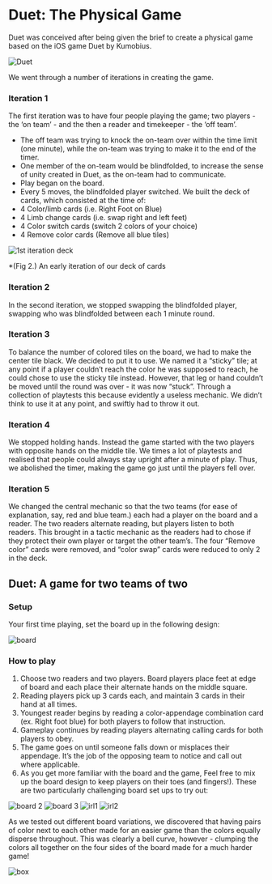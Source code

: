 # Duet: The Physical Game

Duet was conceived after being given the brief to create a physical game based on the iOS game Duet by Kumobius.

![Duet](https://github.com/JoWylie2/VM364_02/blob/master/Group_Project/Img/duet.png)

We went through a number of iterations in creating the game.

### Iteration 1
The first iteration was to have four people playing the game; two players - the ‘on team’ - and the then a reader and timekeeper - the ‘off team’. 
* The off team was trying to knock the on-team over within the time limit (one minute), while the on-team was trying to make it to the end of the timer.
* One member of the on-team would be blindfolded, to increase the sense of unity created in Duet, as the on-team had to communicate.
* Play began on the board.
* Every 5 moves, the blindfolded player switched.
We built the deck of cards, which consisted at the time of:
* 4 Color/limb cards (i.e. Right Foot on Blue)
* 4 Limb change cards (i.e. swap right and left feet)
* 4 Color switch cards (switch 2 colors of your choice)
* 4 Remove color cards (Remove all blue tiles)

![1st iteration deck](https://github.com/JoWylie2/VM364_02/blob/master/Group_Project/Img/iteration1-cards.png)

*(Fig 2.) An early iteration of our deck of cards

### Iteration 2
In the second iteration, we stopped swapping the blindfolded player, swapping who was blindfolded between each 1 minute round.

### Iteration 3
To balance the number of colored tiles on the board, we had to make the center tile black. We decided to put it to use. We named it a “sticky” tile; at any point if a player couldn’t reach the color he was supposed to reach, he could chose to use the sticky tile instead. However, that leg or hand couldn’t be moved until the round was over - it was now “stuck”.
Through a collection of playtests this because evidently a useless mechanic. We didn’t think to use it at any point, and swiftly had to throw it out.

### Iteration 4
We stopped holding hands. Instead the game started with the two players with opposite hands on the middle tile.
We times a lot of playtests and realised that people could always stay upright after a minute of play. Thus, we abolished the timer, making the game go just until the players fell over.

### Iteration 5
We changed the central mechanic so that the two teams (for ease of explanation, say, red and blue team.) each had a player on the board and a reader. The two readers alternate reading, but players listen to both readers. This brought in a tactic mechanic as the readers had to chose if they protect their own player or target the other team’s.
The four “Remove color” cards were removed, and “color swap” cards were reduced to only 2 in the deck.

## Duet: A game for two teams of two
### Setup
Your first time playing, set the board up in the following design:

![board](https://github.com/JoWylie2/VM364_02/blob/master/Group_Project/Img/setup-board.png)

### How to play
1. Choose two readers and two players. Board players place feet at edge of board and each place their alternate hands on the middle square. 
2. Reading players pick up 3 cards each, and maintain 3 cards in their hand at all times.
3. Youngest reader begins by reading a color-appendage combination card (ex. Right foot blue) for both players to follow that instruction.
4. Gameplay continues by reading players alternating calling cards for both players to obey.
5. The game goes on until someone falls down or misplaces their appendage. It’s the job of the opposing team to notice and call out where applicable.
6. As you get more familiar with the board and the game, Feel free to mix up the board design to keep players on their toes (and fingers!). These are two particularly challenging board set ups to try out:

![board 2](https://github.com/JoWylie2/VM364_02/blob/master/Group_Project/Img/board2.png)
![board 3](https://github.com/JoWylie2/VM364_02/blob/master/Group_Project/Img/board3.png)
![irl1](https://github.com/JoWylie2/VM364_02/blob/master/Group_Project/Img/irl1.png)
![irl2](https://github.com/JoWylie2/VM364_02/blob/master/Group_Project/Img/irl2.png)

As we tested out different board variations, we discovered that having pairs of color next to each other made for an easier game than the colors equally disperse throughout. This was clearly a bell curve, however - clumping the colors all together on the four sides of the board made for a much harder game!

![box](https://github.com/JoWylie2/VM364_02/blob/master/Group_Project/Img/box.png)

